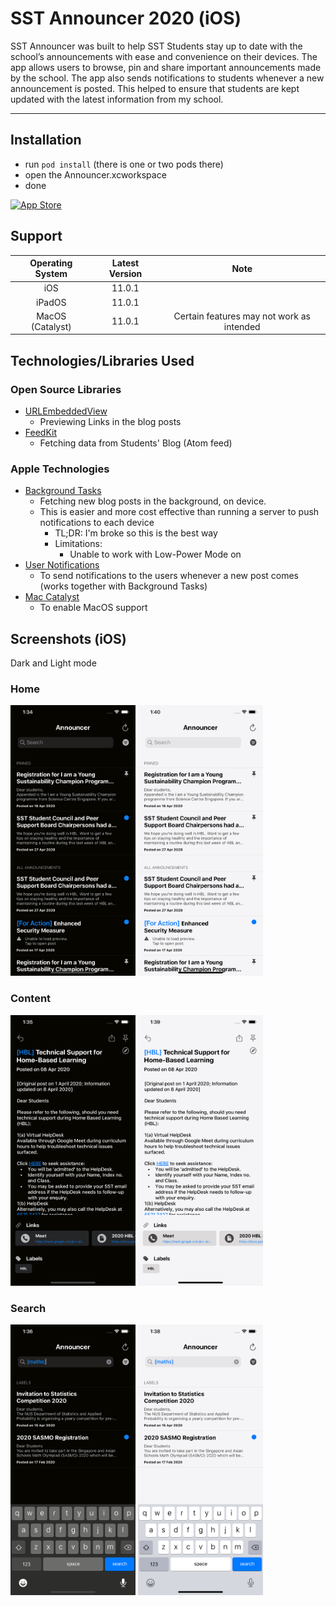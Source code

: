 # SST Announcer 2020 (iOS)
SST Announcer was built to help SST Students stay up to date with the school’s announcements with ease and convenience on their devices. The app allows users to browse, pin and share important announcements made by the school. The app also sends notifications to students whenever a new announcement is posted. This helped to ensure that students are kept updated with the latest information from my school. 

---
## Installation
- run `pod install` (there is one or two pods there)
- open the Announcer.xcworkspace
- done

[![App Store](https://upload.wikimedia.org/wikipedia/commons/3/3c/Download_on_the_App_Store_Badge.svg)](https://apps.apple.com/sg/app/sst-announcer/id683929182)
## Support
|Operating System|Latest Version|Note|
|:--------------:|:------------:|:--:|
|iOS|11.0.1||
|iPadOS|11.0.1||
|MacOS (Catalyst)|11.0.1|Certain features may not work as intended|

## Technologies/Libraries Used
### Open Source Libraries
- [URLEmbeddedView](https://github.com/marty-suzuki/URLEmbeddedView)
  - Previewing Links in the blog posts
- [FeedKit](https://github.com/nmdias/FeedKit)
  - Fetching data from Students' Blog (Atom feed)
  
### Apple Technologies
- [Background Tasks](https://developer.apple.com/documentation/backgroundtasks)
  - Fetching new blog posts in the background, on device.
  - This is easier and more cost effective than running a server to push notifications to each device 
    - TL;DR: I'm broke so this is the best way
    - Limitations: 
      - Unable to work with Low-Power Mode on 
- [User Notifications](https://developer.apple.com/documentation/usernotifications)
  - To send notifications to the users whenever a new post comes (works together with Background Tasks)
- [Mac Catalyst](https://developer.apple.com/documentation/uikit/mac_catalyst)
  - To enable MacOS support

## Screenshots (iOS)
Dark and Light mode
### Home 
<img src="Screenshots/iPhone/iPhone 11/Dark Mode/home.png" width="200">    <img src="Screenshots/iPhone/iPhone 11/Light Mode/home.png" width="200">
### Content
<img src="Screenshots/iPhone/iPhone 11/Dark Mode/content.png" width="200">    <img src="Screenshots/iPhone/iPhone 11/Light Mode/content.png" width="200">
### Search 
<img src="Screenshots/iPhone/iPhone 11/Dark Mode/search.png" width="200">    <img src="Screenshots/iPhone/iPhone 11/Light Mode/search.png" width="200">
